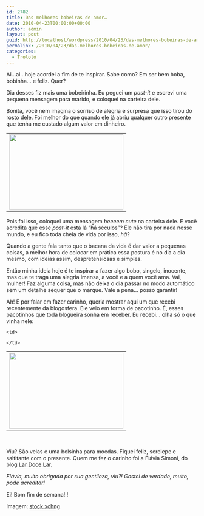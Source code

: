 ```yaml
---
id: 2782
title: Das melhores bobeiras de amor…
date: 2010-04-23T00:00:00+00:00
author: admin
layout: post
guid: http://localhost/wordpress/2010/04/23/das-melhores-bobeiras-de-amor/
permalink: /2010/04/23/das-melhores-bobeiras-de-amor/
categories:
  - Trololó
---
```

Ai…ai…hoje acordei a fim de te inspirar. Sabe como? Em ser bem boba, bobinha… e feliz. Quer?

Dia desses fiz mais uma bobeirinha. Eu peguei um _post-it_ e escrevi uma pequena mensagem para marido, e coloquei na carteira dele.

<!--more-->

Bonita, você nem imagina o sorriso de alegria e surpresa que isso tirou do rosto dele. Foi melhor do que quando ele já abriu qualquer outro presente que tenha me custado algum valor em dinheiro.

<table align="center">
  <tr>
    <td>
      <a href="http://www.trololodemulher.com.br/blog/wp-content/uploads/2010/02/coracao.jpg"><img class="aligncenter size-medium wp-image-4266" title="coração" src="http://www.trololodemulher.com.br/blog/wp-content/uploads/2010/02/coracao-300x200.jpg" alt="" width="300" height="200" /></a>
    </td>
  </tr>
</table>

Pois foi isso, coloquei uma mensagem _beeeem_ _cute_ na carteira dele. E você acredita que esse _post-it_ está lá &#8220;há séculos&#8221;? Ele não tira por nada nesse mundo, e eu fico toda cheia de vida por isso, _hã_?

Quando a gente fala tanto que o bacana da vida é dar valor a pequenas coisas, a melhor hora de colocar em prática essa postura é no dia a dia mesmo, com ideias assim, despretensiosas e simples.

Então minha ideia hoje é te inspirar a fazer algo bobo, singelo, inocente, mas que te traga uma alegria imensa, a você e a quem você ama. Vai, mulher! Faz alguma coisa, mas não deixa o dia passar no modo automático sem um detalhe sequer que o marque. Vale a pena… posso garantir!

Ah! E por falar em fazer carinho, queria mostrar aqui um que recebi recentemente da blogosfera. Ele veio em forma de pacotinho. É, esses pacotinhos que toda blogueira sonha em receber. Eu recebi&#8230; olha só o que vinha nele:

<table align="center">
  <tr>
    <td>
      <a href="http://www.trololodemulher.com.br/blog/wp-content/uploads/2010/04/velas-e-bolsa-para-moedas-leve.jpg"><img class="aligncenter size-medium wp-image-4577" title="velas e bolsa para moedas leve" src="http://www.trololodemulher.com.br/blog/wp-content/uploads/2010/04/velas-e-bolsa-para-moedas-leve-300x200.jpg" alt="" width="300" height="200" /></a>
    </td>
    
    <td>
       
    </td>
  </tr>
</table>

 

Viu? São velas e uma bolsinha para moedas. Fiquei feliz, serelepe e saltitante com o presente. Quem me fez o carinho foi a Flávia Simoni, do blog <a href="http://minhacasaminhafamilia.blogspot.com/" target="_blank">Lar Doce Lar</a>.

_Flávia, muito obrigada por sua gentileza, viu?! Gostei de verdade, muito, pode acreditar!_

Ei! Bom fim de semana!!!

Imagem: <a href="http://www.sxc.hu/" target="_blank">stock.xchng</a>